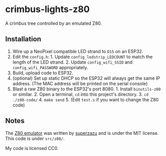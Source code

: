 # crimbus-lights-z80
A crimbus tree controlled by an emulated Z80.

## Installation
  1. Wire up a NeoPixel compatible LED strand to `D15` on an ESP32.
  2. Edit the `config.h`:
    1. Update `config_ledstrip_LEDCOUNT` to match the length of the LED strand.
    2. Update `config_wifi_SSID` and `config_wifi_PASSWORD` appropriately.
  3. Build, upload code to ESP32.
  4. (optional) Set up static DHCP so the ESP32 will always get the same IP address. (The MAC address will be printed on the serial console)
  5. Blast a raw Z80 binary to the ESP32's port 8080.
    1. Install `binutils-z80` or similar.
    2. Open a terminal, `cd` into this project's directory.
    3. `cd ./z80-code/`
    4. `make send`
    5. (Edit `test.s` if you want to change the Z80 code)

## Notes
The [Z80 emulator](https://github.com/superzazu/z80) was written by [superzazu](https://github.com/superzazu) and is under the MIT license. This code is under `src/z80/`.

My code is licensed CC0.

